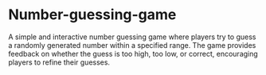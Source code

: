 # Number-guessing-game
A simple and interactive number guessing game where players try to guess a randomly generated number within a specified range. The game provides feedback on whether the guess is too high, too low, or correct, encouraging players to refine their guesses.  
